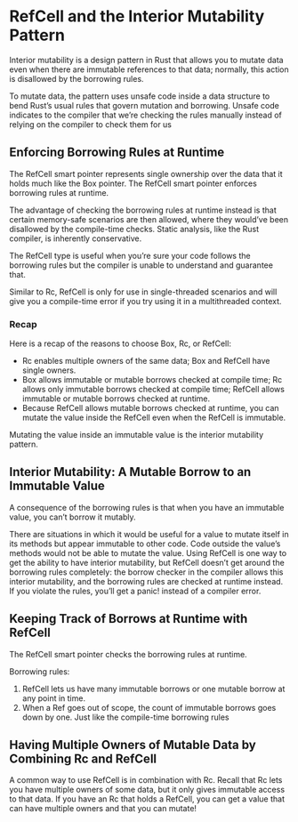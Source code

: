 # RefCell<T> and the Interior Mutability Pattern

Interior mutability is a design pattern in Rust that allows you to mutate data
even when there are immutable references to that data; normally, this action is
disallowed by the borrowing rules.

To mutate data, the pattern uses unsafe code inside a data structure to bend
Rust’s usual rules that govern mutation and borrowing. Unsafe code indicates to
the compiler that we’re checking the rules manually instead of relying on the
compiler to check them for us

## Enforcing Borrowing Rules at Runtime

The RefCell smart pointer represents single ownership over the data that it
holds much like the Box pointer. The RefCell smart pointer enforces borrowing
rules at runtime.

The advantage of checking the borrowing rules at runtime instead is that certain
memory-safe scenarios are then allowed, where they would’ve been disallowed by
the compile-time checks. Static analysis, like the Rust compiler, is inherently
conservative.

The RefCell<T> type is useful when you’re sure your code follows the borrowing
rules but the compiler is unable to understand and guarantee that.

Similar to Rc<T>, RefCell<T> is only for use in single-threaded scenarios and
will give you a compile-time error if you try using it in a multithreaded
context.

### Recap

Here is a recap of the reasons to choose Box<T>, Rc<T>, or RefCell<T>:

- Rc<T> enables multiple owners of the same data; Box<T> and RefCell<T> have
  single owners.
- Box<T> allows immutable or mutable borrows checked at compile time; Rc<T>
  allows only immutable borrows checked at compile time; RefCell<T> allows
  immutable or mutable borrows checked at runtime.
- Because RefCell<T> allows mutable borrows checked at runtime, you can mutate
  the value inside the RefCell<T> even when the RefCell<T> is immutable.

Mutating the value inside an immutable value is the interior mutability pattern.

## Interior Mutability: A Mutable Borrow to an Immutable Value

A consequence of the borrowing rules is that when you have an immutable value,
you can’t borrow it mutably.

There are situations in which it would be useful for a value to mutate itself in
its methods but appear immutable to other code. Code outside the value’s methods
would not be able to mutate the value. Using RefCell<T> is one way to get the
ability to have interior mutability, but RefCell<T> doesn’t get around the
borrowing rules completely: the borrow checker in the compiler allows this
interior mutability, and the borrowing rules are checked at runtime instead. If
you violate the rules, you’ll get a panic! instead of a compiler error.

## Keeping Track of Borrows at Runtime with RefCell<T>

The RefCell<T> smart pointer checks the borrowing rules at runtime.

Borrowing rules:

1. RefCell<T> lets us have many immutable borrows or one mutable borrow at any
   point in time.
2. When a Ref<T> goes out of scope, the count of immutable borrows goes down by
   one. Just like the compile-time borrowing rules

## Having Multiple Owners of Mutable Data by Combining Rc<T> and RefCell<T>

A common way to use RefCell<T> is in combination with Rc<T>. Recall that Rc<T>
lets you have multiple owners of some data, but it only gives immutable access
to that data. If you have an Rc<T> that holds a RefCell<T>, you can get a value
that can have multiple owners and that you can mutate!
